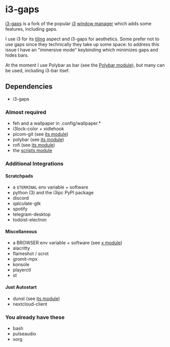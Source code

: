 # i3-gaps
[i3-gaps](https://github.com/Airblader/i3) is a fork of the popular [i3](https://i3wm.org) [window manager](https://en.wikipedia.org/wiki/Window_manager) which adds some features, including gaps.

I use i3 for its [tiling](https://en.wikipedia.org/wiki/Tiling_window_manager) aspect and i3-gaps for aesthetics. Some prefer not to use gaps since they technically they take up some space: to address this issue I have an "immersive mode" keybinding which minimizes gaps and hides bars.

At the moment I use Polybar as bar (see the [Polybar module](polybar.md)), but many can be used, including i3-bar itsef.


## Dependencies
- i3-gaps


### Almost required
- feh and a wallpaper in .config/wallpaper.\*
- i3lock-color + xidlehook
- picom-git (see [its module](picom.md))
- polybar (see [its module](polybar.md))
- rofi (see [its module](rofi.md))
- the [scripts module](scripts.md)


### Additional Integrations

#### Scratchpads
- a `$TERMINAL` env variable + software
- python (3) and the i3ipc PyPI package
- discord
- qalculate-gtk
- spotify
- telegram-desktop
- todoist-electron

#### Miscellaneous
- a BROWSER env variable + software (see [x module](x.md))
- alacritty
- flameshot / scrot
- gromit-mpx
- konsole
- playerctl
- st

#### Just Autostart
- dunst (see [its module](dunst.md))
- nextcloud-client


### You already have these
- bash
- pulseaudio
- xorg
